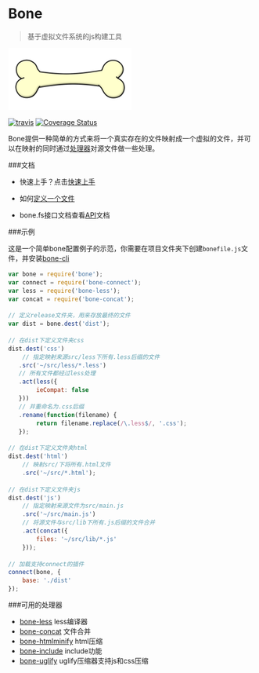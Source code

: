 # Bone 
> 基于虚拟文件系统的js构建工具

<img src="/bone.gif" alt="bone" width="50%"/>

[![travis](https://api.travis-ci.org/wyicwx/bone.png)](https://travis-ci.org/wyicwx/bone) [![Coverage Status](https://coveralls.io/repos/wyicwx/bone/badge.png?branch=master)](https://coveralls.io/r/wyicwx/bone?branch=master)

Bone提供一种简单的方式来将一个真实存在的文件映射成一个虚拟的文件，并可以在映射的同时通过[处理器](https://github.com/wyicwx/bone/blob/master/docs/plugin.md)对源文件做一些处理。

###文档

+ 快速上手？点击[快速上手](https://github.com/wyicwx/bone/blob/master/docs/getting-started.md)

+ 如何[定义一个文件](https://github.com/wyicwx/bone/blob/master/docs/file.md)

+ bone.fs接口文档查看[API](https://github.com/wyicwx/bone/blob/master/docs/api.md)文档

###示例

这是一个简单bone配置例子的示范，你需要在项目文件夹下创建`bonefile.js`文件，并安装[bone-cli](https://github.com/wyicwx/bone-cli)

```js
var bone = require('bone');
var connect = require('bone-connect');
var less = require('bone-less');
var concat = require('bone-concat');

// 定义release文件夹，用来存放最终的文件
var dist = bone.dest('dist');

// 在dist下定义文件夹css
dist.dest('css')
	// 指定映射来源src/less下所有.less后缀的文件
   .src('~/src/less/*.less')
   // 所有文件都经过less处理
   .act(less({
   		ieCompat: false
   }))
   // 并重命名为.css后缀
   .rename(function(filename) {
		return filename.replace(/\.less$/, '.css');
   });

// 在dist下定义文件夹html
dist.dest('html')
	// 映射src/下将所有.html文件
	.src('~/src/*.html');

// 在dist下定义文件夹js
dist.dest('js')
	// 指定映射来源文件为src/main.js
	.src('~/src/main.js')
	// 将源文件与src/lib下所有.js后缀的文件合并
	.act(concat({
		files: '~/src/lib/*.js'
	}));

// 加载支持connect的插件
connect(bone, {
	base: './dist'
});
```
###可用的处理器

+ [bone-less](https://github.com/wyicwx/bone-less) less编译器
+ [bone-concat](https://github.com/wyicwx/bone-concat) 文件合并
+ [bone-htmlminify](https://github.com/wyicwx/bone-htmlminify) html压缩
+ [bone-include](https://github.com/wyicwx/bone-include) include功能
+ [bone-uglify](https://github.com/wyicwx/bone-uglify) uglify压缩器支持js和css压缩